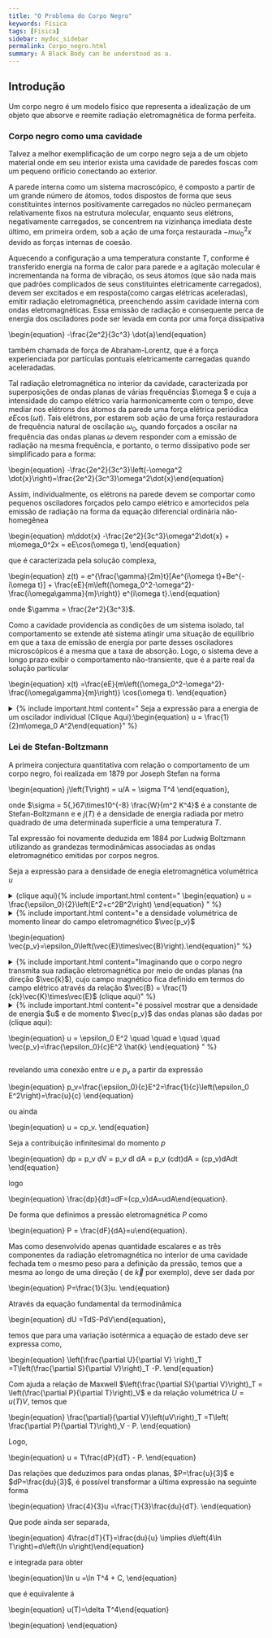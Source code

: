 ```yaml
---
title: "O Problema do Corpo Negro"
keywords: Física
tags: [Física]
sidebar: mydoc_sidebar
permalink: Corpo_negro.html
summary: A Black Body can be understood as a.
---
```


## Introdução

Um corpo negro é um modelo físico que representa a idealização de um objeto que absorve e reemite radiação eletromagnética de forma perfeita.

### Corpo negro como uma cavidade

Talvez a melhor exemplificação de um corpo negro seja a de um objeto material onde em seu interior exista uma cavidade de paredes foscas com um pequeno orifício conectando ao exterior.

A parede interna como um sistema macroscópico, é composto a partir de um grande número de átomos, todos dispostos de forma que seus constituintes internos positivamente carregados no núcleo permaneçam relativamente fixos na estrutura molecular, enquanto seus elétrons, negativamente carregados, se concentrem na vizinhança imediata deste último, em primeira ordem, sob a ação de uma força restaurada $-m\omega_0^2 x$ devido as forças internas de coesão.

Aquecendo a configuração a uma temperatura constante $T$, conforme é transferido energia na forma de calor para parede e a agitação molecular é incrementanda na forma de vibração, os seus átomos (que são nada mais que padrões complicados de seus constituintes eletricamente carregados), devem ser excitados e em resposta(como cargas elétricas aceleradas), emitir radiação eletromagnética, preenchendo assim cavidade interna com ondas eletromagnéticas.
Essa emissão de radiação e consequente perca de energia dos osciladores pode ser levada em conta por uma força dissipativa

\begin{equation} -\frac{2e^2}{3c^3} \dot{a}\end{equation}

também chamada de força de Abraham-Lorentz, que é a força experienciada por partículas pontuais eletricamente carregadas quando aceleradadas. 

Tal radiação eletromagnética no interior da cavidade, caracterizada por superposições de ondas planas de várias frequências $\omega $ e cuja a intensidade do campo elétrico varia harmonicamente com o tempo, deve mediar nos elétrons dos átomos da parede uma força elétrica periódica $eE\cos(\omega t)$. Tais elétrons, por estarem sob ação de uma força restauradora de frequência natural de oscilação $\omega_0$, quando forçados a oscilar na frequência das ondas planas $\omega$ devem responder com a emissão de radiação na mesma frequência, e portanto, o termo dissipativo pode ser simplificado para a forma:

\begin{equation} -\frac{2e^2}{3c^3}\left(-\omega^2 \dot{x}\right)=\frac{2e^2}{3c^3}\omega^2\dot{x}\end{equation}

Assim, individualmente, os elétrons na parede devem se comportar como pequenos osciladores forçados pelo campo elétrico e amortecidos pela emissão de radiação na forma da equação diferencial ordinária não-homegênea 

\begin{equation} m\ddot{x} -\frac{2e^2}{3c^3}\omega^2\dot{x} + m\omega_0^2x = eE\cos(\omega t), \end{equation}

que é caracterizada pela solução complexa,

\begin{equation} z(t) = e^{\frac{\gamma}{2m}t}[Ae^{i\omega t}+Be^{-i\omega t}] + \frac{eE}{m\left((\omega_0^2-\omega^2)-\frac{i\omega\gamma}{m}\right)} e^{i\omega t}.\end{equation}

onde $\gamma = \frac{2e^2}{3c^3}$.

Como a cavidade providencia as condições de um sistema isolado, tal comportamento se extende até sistema atingir uma situação de equilíbrio em que a taxa de emissão de energia por parte desses osciladores microscópicos é a mesma que a taxa de absorção. Logo, o sistema deve a longo prazo exibir o comportamento não-transiente, que é a parte real da solução particular

\begin{equation} x(t) =\frac{eE}{m\left((\omega_0^2-\omega^2)-\frac{i\omega\gamma}{m}\right)} \cos(\omega t). \end{equation}


<details>
  <summary>{% include important.html content=" Seja a expressão para a energia de um oscilador individual (Clique Aqui):\begin{equation} u = \frac{1}{2}m\omega_0 A^2\end{equation}" %} </summary>
  {% include note.html content="
   Seja a energia de um oscilador harmônico

   \begin{equation} u= \frac{1}{2}m\dot{x}^2+\frac{1}{2}m\omega_0 x^2 \end{equation} 

   para uma solucção da forma $x(t)=A\cos(\omega_0t+\phi)$ onde $A$ é a amplitude de oscilação, substituindo-a na expressão acima, obtém-se

   \begin{equation} u =\frac{1}{2}m\left(-A\omega_0\sin(\omega_0t+\phi)\right)^2+\frac{1}{2}m\omega_0 \left(A\cos(\omega_0t+\phi)\right)^2 \end{equation} =\frac{1}{2}mA^2\omega^2\left(\sin(\omega_0t+\phi)+\cos(\omega_0t+\phi)\right) =\frac{1}{2}m\omega_0 A^2 
  
   
  
  " %}
</details>


### Lei de Stefan-Boltzmann

A primeira conjectura quantitativa com relação o comportamento de um corpo negro, foi realizada em 1879 por Joseph Stefan na forma

\begin{equation} j\left(T\right) = u/A = \sigma T^4 \end{equation},

onde $\sigma = 5{,}67\times10^{-8} \frac{W}{m^2 K^4}$ é a constante de Stefan-Boltzmann e e $j(T)$ é a densidade de energia radiada por metro quadrado de uma determinada superfície a uma temperatura $T$.

Tal expressão foi novamente deduzida em $1884$ por Ludwig Boltzmann utilizando as grandezas termodinâmicas associadas as ondas eletromagnético emitidas por corpos negros.

Seja a expressão para a densidade de enegia eletromagnética volumétrica $u$

<details>  
<summary>(clique aqui){% include important.html content=" \begin{equation} u = \frac{\epsilon_0}{2}\left(E^2+c^2B^2\right) \end{equation} " %} </summary>  {% include note.html content="
  Seja o trabalho realizada pela força de lorentz

  \begin{equation} dW=\vec{F}\cdot d\vec{l} = q\left(\vec{E}+\vec{v}\times\vec{B}\right)\cdot\vec{v}dt= q\vec{E}\cdot\vec{v}dt \end{equation}
  
  
  sendo $q\leftarrow \rho d^3r \implies q\vec{v}=\rho\vec{v}d^3r=\vec{J}d^3r$
  
 
 \begin{equation} \frac{dW}{dt}=-\frac{d}{dt}\int \frac{\epsilon_0}{2}\left(E^2+c^2B^2\right)d^3r-\oint \vec{S}\cdot\hat{n}d^2r \end{equation}
 
 Logo, tem-se que
 
 \begin{equation} \frac{dW}{dt}=\int d^3r \left(\vec{E}\cdot\vec{J} \right ) \end{equation}
 
 A partir da lei de Àmpere, a qual $\vec{J}=\frac{1}{\mu_0}\left(\vec{\nabla}\times\vec{B} \right )-\epsilon_0\dfrac{\partial\vec{E}}{\partial t}$, temos que
 
  \begin{equation} \vec{E}\cdot\vec{J}=\frac{1}{\mu_0}\vec{E}\cdot\left(\vec{\nabla}\times\vec{B} \right )-\epsilon_0\vec{E}\cdot\frac{\partial \vec{E}}{\partial t} \end{equation}
 
  mas  $\small{\vec{E}\cdot (\vec{\nabla}\times\vec{E}) = \vec{B}\cdot(\vec{\nabla}\times\vec{B})-\vec{\nabla}\cdot(\vec{E}\times\vec{B})}$, e para  $\small{\vec{\nabla}\times\vec{E}=-\frac{\partial \vec{E}}{\partial t}}$ então  $\small{\vec{E}\cdot (\vec{\nabla}\times\vec{E}) = -\vec{B}\cdot\frac{\partial \vec{B}}{\partial t}-\vec{\nabla}\cdot(\vec{E}\times\vec{B})}$.

  Permitindo reescrever a expressão para $\vec{E}\cdot\vec{J}$ na forma,


  \begin{equation} \small{\vec{E}\cdot\vec{J} = -c^2\epsilon_0\vec{B}\cdot\frac{\partial \vec{B}}{\partial t} -\epsilon_0 \vec{E} \cdot \dfrac{\partial\vec{E}}{\partial t} -\frac{1}{\mu_0}\vec{\nabla}\cdot(\vec{E}\times\vec{B})} \end{equation}


  Seja ainda,  $\vec{B}\cdot\frac{\partial \vec{B}}{\partial t}=\frac{1}{2}\frac{\partial}{\partial t}B^2 $ e $ \vec{E}\cdot\frac{\partial \vec{E}}{\partial t}=\frac{1}{2}\frac{\partial}{\partial t}E^2$, temos que

  \begin{equation}\vec{E}\cdot\vec{J}=-\frac{\epsilon_0}{2}\left(E^2+c^2B^2\right)-\frac{1}{\mu_0}\vec{\nabla}\cdot(\vec{E}\times\vec{B}) \end{equation}
  
  Integrando a última expressão sobre todo o espaço temos a expressão para a potência $\frac{dW}{dt}$ transferida pela força eletromagnética, que tem a forma:

  \begin{equation}\scriptsize{\frac{dW}{dt}=-\frac{d}{dt}\int_V d^3r \frac{\epsilon_0}{2}(E^2+c^2B^2)-\int_V d^3r \frac{1}{\mu_0}\vec{\nabla}\cdot(\vec{E}\times\vec{B})} \end{equation}

  \begin{equation} \small{-\dfrac{d}{dt}\displaystyle\int_V d^3r \frac{\epsilon_0}{2}(E^2+c^2B^2)-\oint_S \frac{1}{\mu_0}(\vec{E}\times\vec{B})\cdot\hat{n} d^2r} \end{equation}
  
  Ou ainda
  
  \begin{equation}\frac{dW}{dt}=-\frac{d}{dt} \int_V u d^3r-\oint_S \vec{S}\cdot\hat{n} d^2r \end{equation}
  
  Onde  $u=\frac{\epsilon_0}{2}(E^2+c^2B^2)$  e $\vec{S}=\frac{1}{\mu_0}(\vec{E}\times\vec{B})$, constituindo a teorema de Poyting que correlaciona a densidade energia do campo eletromagnético  $u$ com o fluxo do vetor de poyting  $\vec{S}$.

  " %}
  </details>
  
 
 





<details>
  <summary>{% include important.html content="e a densidade volumétrica de momento linear do campo eletromagnético $\vec{p_v}$

\begin{equation} \vec{p_v}=\epsilon_0\left(\vec{E}\times\vec{B}\right).\end{equation}" %} </summary>
  {% include note.html content="
Seja,

Para  $q \rightarrow \int_V \rho d^3r$, temos que a expressão anterior pode ser reescrita da forma

 \begin{equation} \frac{d}{dt}\vec{P_Mec}= \int_V \rho \left(\vec{E}+\vec{v}\times\vec{B} \right)d^3r= \int_V \left(\rho\vec{E}+\vec{J}\times\vec{B} \right)d^3r \end{equation}

 Onde  $ P_{Mec} $ é o momento total do sistema. Através das equações de maxwell,  $\rho=\epsilon_0\vec{\nabla}\vec{E}$ e  $\vec{J}=\frac{1}{\mu_0} (\vec{\nabla}\times\vec{B})-\epsilon_0\frac{\partial \vec{E}}{\partial t}$ é possível reescrever a expressão  $\rho\vec{E}+\vec{J}\vec{B}$ na forma:

 \begin{equation} \rho\vec{E}+\vec{J}\vec{B}=\epsilon_0\vec{E}(\vec{\nabla}\cdot\vec{E})+\epsilon_0\vec{B}\times\frac{\partial \vec{E}}{\partial t}-\frac{1}{\mu_0}\vec{B}\times(\vec{\nabla}\times\vec{B})  \end{equation}
 
  
 Para  $\vec{B}\times\dfrac{\partial}{\partial t}\vec{E}$ $=\frac{\partial}{\partial t}(\vec{E}\times\vec{B})$ $+\vec{E}\times\dfrac{\partial }{\partial t}\vec{B}$, temos que a última expressão também pode ser reconhecida como:

 \begin{equation} \rho\vec{E}+\vec{J}\vec{B}=\epsilon_0 \left(\vec{E}(\vec{\nabla}\cdot\vec{E})+c^2\vec{B}(\vec{\nabla}\cdot\vec{B}) \right)+\epsilon_0\vec{E}\times\frac{\partial \vec{B}}{\partial t} \end{equation}
 $$- \epsilon_0\frac{\partial}{\partial t}(\vec{E}\times\vec{B})-\epsilon_0 c^2\vec{B}\times(\vec{\nabla}\times\vec{B}) $$
 
Temos que,

 \begin{equation} \frac{d}{dt}\vec{P_{Mec}}+\frac{d}{dt} \int_V \epsilon_0(\vec{E}\times\vec{B})d^3r \end{equation} 
 
 \begin{equation} =\epsilon_0 \int_V \left(\vec{E}\cdot(\vec{\nabla}\cdot\vec{E})+c^2\vec{B}\cdot(\vec{\nabla}\cdot\vec{B})+\vec{E}\times\frac{\partial}{\partial t}\vec{B}-c^2\vec{B}(\vec{\nabla}\times\vec{B}) \right)d^3r \end{equation}
 
 Possibilitando identificar o momento do campo eletromagnético como  $\vec{P_{Campo}}= \int_V \vec{p_v} d^3r $ onde  $\vec{p_v}=\epsilon_0(\vec{E}\times\vec{B})$ é a densidade de momento do campo eletromagnético.
 
" %}
</details>








<details>
  <summary>{% include important.html content="Imaginando que o corpo negro transmita sua radiação eletromagnética por meio de ondas planas (na direção $\vec{k}$), cujo campo magnético fica definido em termos do campo elétrico através da relação $\vec{B} = \frac{1}{ck}\vec{K}\times\vec{E}$ (clique aqui)" %} </summary>
  {% include note.html content="
    No vácuo, onde não há fontes de cargas nem de correntes, as equações de Maxwell podem ser mostradas a satisfazer as equações de onda
  
  \begin{matrix} \nabla^2 \vec{E} = \frac{1}{c^2} \frac{\partial^2 \vec{E}}{\partial t^2} \\ \nabla^2 \vec{B} = \frac{1}{c^2} \frac{\partial^2 \vec{B}}{\partial t^2} \end{matrix}
  
  que possuem como solução
  
 \begin{equation} \vec{E}=\vec{E_0} e^{i(\vec{k}\cdot\vec{r}-\omega t)} \qquad \vec{B}=\vec{B_0} e^{i(\vec{k}\cdot\vec{r}-\omega t)}. \end{equation}
 
  Pela lei de Gauss nessas circunstânicas, $\vec{\nabla}\cdot\vec{E}=0$, assim, inserindo a solução para a onda plana na mesma, obtém-se:  
  
 \begin{equation} 0=\vec{\nabla}\cdot\left(\vec{E_0} e^{i(\vec{k}\cdot\vec{r}-\omega t)} \right) =\sum_i \frac{\partial}{\partial x_i} E_{0i} e^{i(\sum_l k_l x_l-\omega t)} \end{equation}
 
 \begin{equation} =\sum_i  E_{0i} \frac{\partial}{\partial x_i}  e^{i(\sum_l k_l x_l-\omega t)} =\sum_i E_{0i} \left(\sum_l ik_l \frac{\partial x_l}{\partial x_i}e^{i(\sum_l k_l x_l-\omega t)} \right) \end{equation}
 
 \begin{equation} =\sum_i E_{0i} \left(\sum_l ik_l \delta_{il} e^{i(\vec{k}\cdot\vec{r}-\omega t)} \right) =\sum_i E_{0i} \left(ik_i e^{i(\vec{k}\cdot\vec{r}-\omega t)} \right) =i\vec{k}\cdot\vec{E_0}e^{i(\vec{k}\cdot\vec{r}-\omega t)}=i \vec{k}\cdot\vec{E} \end{equation}
 
 Logo se deduz que $\vec{k}\cdot\vec{E}=0$. 
 
 De forma análoga, é possível mostrar que $\vec{k}\cdot\vec{B}=0$, ou seja, tanto o campo elétrico quanto o magnético, devem oscilar perpendicularmente a direção de propagação da onda plana.
 
 E por último, pela Lei de Faraday nestas circunstâncias, seja, $\vec{\nabla}\times\vec{E}=-\frac{\partial \vec{B}}{\partial t}$, temos
 
 \begin{equation}\sum_{ijk} \epsilon_{ijk}\frac{\partial}{\partial x_j}E_k \hat{x_i} = \sum_{ijk} \epsilon_{ijk}E_{0k}\frac{\partial}{\partial x_j} e^{i(\sum_l k_l x_l-\omega t)} \hat{x_i} \end{equation}
 \begin{equation} \sum_{ijk} \epsilon_{ijk}E_{0k}\sum_l i k_l\frac{\partial  x_l}{\partial x_j} e^{i(\sum_l k_l x_l-\omega t)} \hat{x_i} =i\sum_{ijk} \epsilon_{ijk}  k_j \left(E_{0k}e^{i(\vec{k}\cdot \vec{r}-\omega t)} \right) \hat{x_i} \end{equation}
 \begin{equation}   i \sum_{ijk} \epsilon_{ijk}  k_j E_k \hat{x_i}=i\vec{k}\times\vec{E}=-\frac{\partial \vec{B}}{\partial t} =-\sum_i E_{0i}\frac{\partial}{\partial t}e^{i(\vec{k}\cdot \vec{r}-\omega t)} \end{equation}
 
 \begin{equation} =-(-i\omega)\vec{B} \implies \vec{k}\times\vec{E} = \omega\vec{B} \end{equation}
 
 Ou ainda, a expressão a ser provada
 
 \begin{equation} \vec{B} = \frac{1}{\omega}\vec{k}\times\vec{E} = \frac{1}{ck}\vec{k}\times\vec{E}  \end{equation}
 
" %}
</details>




<details>
  <summary>{% include important.html content="é possível mostrar que a densidade de energia $u$ e de momento $\vec{p_v}$ das ondas planas são dadas por (clique aqui):

\begin{equation} u = \epsilon_0 E^2 \quad \quad e \quad \quad \vec{p_v}=\frac{\epsilon_0}{c}E^2 \hat{k} \end{equation} " %} </summary>
  {% include note.html content="
   Introduzindo a expressão de $B$ numa onda plana como obtido anteriormente na expressão para a densidade de energia eletromagnética
  
   \begin{equation} u =\frac{\epsilon_0}{2}\left(E^2+c^2B^2\right) =\frac{\epsilon_0}{2}\left(E^2+\frac{c^2}{c^2 k^2}(\vec{k}\times\vec{E})\cdot(\vec{k}\times\vec{E})\right),\end{equation}
   
  mas $(\vec{k}\times\vec{E})\cdot(\vec{k}\times\vec{E}) = \vec{k}\cdot\[\vec{E}\times(\vec{k}\times\vec{E})]=\vec{k}\cdot\[\vec{k}\cdot(\vec{E}\cdot\vec{E})-\vec{E}(\vec{E}\cdot\vec{k})]=k^2E^2$. 
  
  Logo
  
  \begin{equation} u=\frac{\epsilon_0}{2}\left(E^2+\frac{1}{k^2}k^2E^2\right) =\epsilon_0E^2\end{equation}
  
   
  
  " %}
</details>

revelando uma conexão entre $u$ e $p_v$ a partir da expressão

\begin{equation} p_v=\frac{\epsilon_0}{c}E^2=\frac{1}{c}\left(\epsilon_0 E^2\right)=\frac{u}{c} \end{equation}

ou ainda

\begin{equation} u = cp_v. \end{equation}

Seja a contribuição infinitesimal do momento $p$

\begin{equation} dp = p_v dV = p_v dl dA = p_v (cdt)dA = (cp_v)dAdt \end{equation}

logo

\begin{equation} \frac{dp}{dt}=dF=(cp_v)dA=udA\end{equation}.

De forma que definimos a pressão eletromagnética $P$ como


\begin{equation} P = \frac{dF}{dA}=u\end{equation}.

Mas como desenvolvido apenas quantidade escalares e as três componentes da radiação eletromagnética no interior de uma cavidade fechada tem o mesmo peso para a definição da pressão, temos que a mesma ao longo de uma direção ( de $\vec{k}$ por exemplo), deve ser dada por

\begin{equation} P=\frac{1}{3}u. \end{equation}

Através da equação fundamental da termodinâmica

\begin{equation} dU =TdS-PdV\end{equation},

temos que para uma variação isotérmica a equação de estado deve ser expressa como,

\begin{equation} \left(\frac{\partial U}{\partial V} \right)_T =T\left(\frac{\partial S}{\partial V}\right)_T -P. \end{equation}

Com ajuda a relação de Maxwell $\left(\frac{\partial S}{\partial V}\right)_T = \left(\frac{\partial P}{\partial T}\right)_V$ e da relação volumétrica $U=u(T)V$, temos que

\begin{equation} \frac{\partial}{\partial V}\left(uV\right)_T =T\left( \frac{\partial P}{\partial T}\right)_V - P. \end{equation}

Logo,

\begin{equation} u = T\frac{dP}{dT} - P. \end{equation}

Das relações que deduzimos para ondas planas, $P=\frac{u}{3}$ e $dP=\frac{du}{3}$, é possível transformar a última expressão na seguinte forma

\begin{equation} \frac{4}{3}u =\frac{T}{3}\frac{du}{dT}. \end{equation}

Que pode ainda ser separada,

\begin{equation} 4\frac{dT}{T}=\frac{du}{u} \implies d\left(4\ln T\right)=d\left(\ln u\right)\end{equation}

e integrada para obter

\begin{equation}\ln u =\ln T^4 + C, \end{equation}

que é equivalente á

\begin{equation} u(T)=\delta T^4\end{equation}








\begin{equation} \end{equation}

